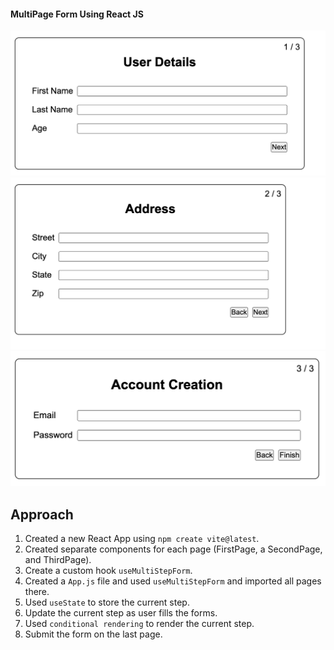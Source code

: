 #### MultiPage Form Using React JS

![First Screen](./screenshots/screenshot1.png)
![Second Screen](./screenshots/screenshot2.png)
![Third Screen](./screenshots/screenshot3.png)

## Approach
1. Created a new React App using `npm create vite@latest`.
2. Created separate components for each page (FirstPage, a SecondPage, and ThirdPage).
3. Create a custom hook `useMultiStepForm`.
4. Created a `App.js` file and used `useMultiStepForm` and imported all pages there.
5. Used `useState` to store the current step.
6. Update the current step as user fills the forms. 
7. Used `conditional rendering` to render the current step.
8. Submit the form on the last page.


